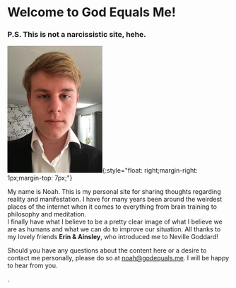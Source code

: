 # Welcome to God Equals Me!
### P.S. This is not a narcissistic site, hehe.
![Me, Noah](https://raw.githubusercontent.com/godequalsme/godequalsme.github.io/master/82866833_634219077323845_68143.jpg){:style="float: right;margin-right: 1px;margin-top: 7px;"}

My name is Noah.  This is my personal site for sharing thoughts regarding reality and manifestation.  I have for many years been around the weirdest places of the internet when it comes to everything from brain training to philosophy and meditation.  
I finally have what I believe to be a pretty clear image of what
  I believe we are as humans and what we can do to improve our situation.  All thanks to my lovely friends **Erin & Ainsley**, who introduced me to Neville Goddard!

Should you have any questions about the content here or a desire to contact me personally, please do so at noah@godequals.me.  I will be happy to hear from you.






.
